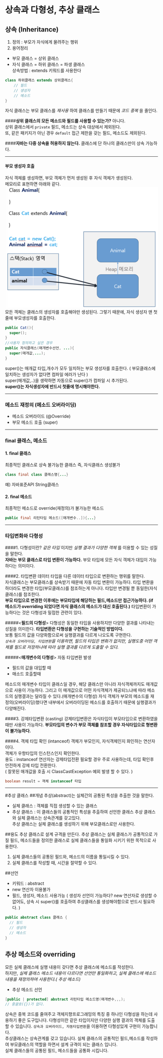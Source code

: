 # 상속과 다형성, 추상 클래스

## 상속 (Inheritance)
1. 정의 : 부모가 자식에게 물려주는 행위       
2. 용어정리      
- 부모 클래스 = 상위 클래스
- 자식 클래스 = 하위 클래스 = 파생 클래스    
상속방법 : extends 키워드를 사용한다
``` java
class 하위클래스 extends 상위클래스{
    // 필드
    // 생성자
    // 메소드
}
```

자식 클래스는 부모 클래스를 _재사용_ 하여 클래스를 만들기 때문에 _코드 중복_ 을 줄인다.    

####__상위 클래스의 모든 메소드와 필드를 사용할 수 있는가?__
아니다.    
상위 클래스에서 `private` 필드, 메소드는 상속 대상에서 제외된다.   
또, 같은 패키지가 아닌 경우 `default` 접근 제한을 갖는 필드, 메소드도 제외된다.

####__자바는 다중 상속을 허용하지 않는다.__
클래스에 단 하나의 클래스만이 상속 가능하다.

---
#### 부모 생성자 호출   
자식 객체를 생성하면, 부모 객체가 먼저 생성된 후 자식 객체가 생성된다.   
메모리로 표현하면 아래와 같다.
![](assets/markdown-img-paste-20190422191433120.png)
모든 객체는 클래스의 생성자를 호출해야만 생성된다.
그렇기 때문에, 자식 생성자 맨 첫줄에 부모생성자를 호출한다.
```java
public Cat(){
  super();
}
//사용자 정의하고 싶은 경우
public 자식클래스(매개변수선언, ...){
  super(매개값,...);
}
```
super()는 매개값 타입,개수가 모두 일치하는 부모 생성자를 호출한다. ( 부모클래스에 일치하는 생성자가 없다면 컴파일 에러가 난다 )   
super(매개값,..)을 생략하면 자동으로 super()가 컴파일 시 추가된다.   
__super()는 자식생성자에 반드시 첫줄에 명시해야한다.__

---
### 메소드 재정의 (메소드 오버라이딩)
- 메소드 오버라이드 (@Override)
- 부모 메소드 호출 (super)
---
### final 클래스, 메소드
#### 1. final 클래스
최종적인 클래스로 상속 불가능한 클래스
즉, 자식클래스 생성불가
```java
class final class 클래스명{...}
```
예) 자바표준API String클래스

#### 2. final 메소드
최종적인 메소드로 override(재정의)가 불가능한 메소드   
```java
public final 리턴타입 메소드([매개변수..]){...}
```

---
### 타입변화와 다형성
####1. 다형성이란?
_같은 타입_ 이지만 _실행 결과가 다양한 객체_ 를 이용할 수 있는 성질을 말한다.   
__자바는 부모 클래스로 타입 변환이 가능하다.__
부모 타입에 모든 자식 객체가 대입이 가능하다는 의미이다.

####2. 타입변환
데이터 타입을 다른 데이터 타입으로 변환하는 행위를 말한다.     
자식클래스는 부모클래스를 상속받기 때문에 자동 타입 변환이 가능하다.
타입 변환을 하더라도 변경한 타입(부모클래스)를 참조하는게 아니다. 타입만 변경될 뿐 동일한(자식클래스)를 참조한다.     
__부모 타입으로 변경한 이후에는 부모타입에 해당하는 필드,메소드만 접근가능하다. (if 메소드가 overriding 되었다면 자식 클래스의 메소드가 대신 호출된다.)__
타입변환이 가능하다는 것은 다형성과 밀접한 관련이 있다.

#####<__필드의 다형성__>
다형성은 동일한 타입을 사용하지만 다양한 결과를 나타내는 성질을 의미한다.
__타입변환은 다형성을 구현하는 기술적인 방법이다.__  
보통 필드의 값을 다양화함으로써 실행결과를 다르게 나오도록 구현한다.    
_`상속과 오버라이딩, 타입변환`을 이용하면, 필드의 타입은 변화가 없지만, 실행도중 어떤 객체를 필드로 저장하냐에 따라 실행 결과를 다르게 도출할 수 있다._


#####<__매개변수의 다형성__>
자동 타입변환 발생
  - 필드의 값을 대입할 때
  - 매소드 호출할때    

메소드의 매개변수 타입이 클래스일 경우, 해당 클래스만 아니라 자식객체까지도 매개값으로 사용이 가능하다.
그리고 이 매개값으로 어떤 자식객체가 제공되느냐에 따라 메소드의 실행결과는 달라질 수 있다.(매개변수의 다형성)
자식 객체가 부모의 메소드를 재정의(오버라이딩)했다면 내부에서 오버라이딩된 메소드를 호출하기 때문에 실행결과가 다양해진다.

####3. 강제타입변환 (casting)
강제타입변환은 자식타입이 부모타입으로 변환하였을 때만 사용이 가능하다.
__부모타입의 변수가 부모 객체를 참조할 경우 자식타입으로 형변환이 불가능하다.__

####4. 객체 타입 확인  (intanceof)
객체가 부모인지, 자식객체인지 화인하는 연산자이다.    
객체가 우항타입의 인스턴스인지 확인한다.      
용도 : instanceof 연산자는 강제타입전환 필요할 경우 주로 사용하는데, 타입 확인후 안전하게 강제 타입 전환한다.      
( 잘못된 매개값을 호출 시 ClassCastException 예외 발생 할 수 있다. )    
```java
boolean result = 객체 instanceof 타입
```

---
#추상 클래스
##개념
추상(abstract)는 실체간의 공통된 특성을 추출한 것을 말한다.    
- 실체 클래스 : 객체를 직접 생성할 수 있는 클래스
- 추상 클래스 : 이 클래스들의 공통적인 특성을 추출하여 선언한 클래스
추상 클래스와 실체 클래스는 상속관계를 갖고있다.   
추상 클래스는 실체 클래스를 생성하기 위해 부모클래스로만 사용한다.

##용도
추상 클래스로 설계 규격을 만든다.
추상 클래스는 실체 클래스가 공통적으로 가질 필드, 메소드들을 정의한 클래스로 실체 클래스들을 통일화 시키기 위한 목적으로 사용한다.
1. 실체 클래스들의 공통된 필드와, 메소드의 이름을 통일시킬 수 있다.
2. 실체 클래스를 작성할 때, 시간을 절약할 수 있다.

##선언
- 키워드 : abstract
- new 연산자 이용불가
- 필드, 생성자, 메소드 사용가능 ( 생성자 선언이 가능하다? new 연산자로 생성할 수 없어도, 상속 시 super()를 호출하여 추상클래스를 생성해야함으로 반드시 필요하다. )
```java
public abstract class 클래스 {
  // 필드
  // 생성자
  // 메소드
}
```

## 추상 메소드와 overriding
모든 실체 클래스에 실행 내용이 갖다면 추상 클래스에 메소드를 작성한다.    
하지만, _실체 클래스 메소드 내용이 다르다면 선언만 통일화하고, 실체 클래스에 메소드 내용을 재정의하여 사용한다.( 추상 메소드)_    
- 추상 메소드 선언    
```java
[public | protected] abstract 리턴타입 메소드명(매개변수,,,);
// 중괄호({})가 없다.
```


상속은 중복 코드를 줄여주고 객체지향프로그래밍의 특징 중 하나인 다형성을 하는데 사용하기 좋은 도구입니다.
다형성이란 같은 타입이지만 다양한 실행 결과의 객체를 도출할 수 있습니다.
`상속과 오버라이드, 자동타입변환`을 이용하면 다형성있게 구현이 가능합니다.    
추상클래스는 상속관계를 갖고 있습니다.
실체 클래스의 공통적인 필드,메소드를 작성하여 부모클래스의 역할을 하면서 설계 규격이 되는 클래스 입니다.     
실체 클래스들의 공통된 필드, 메소드들을 공통화 시킵니다.         
